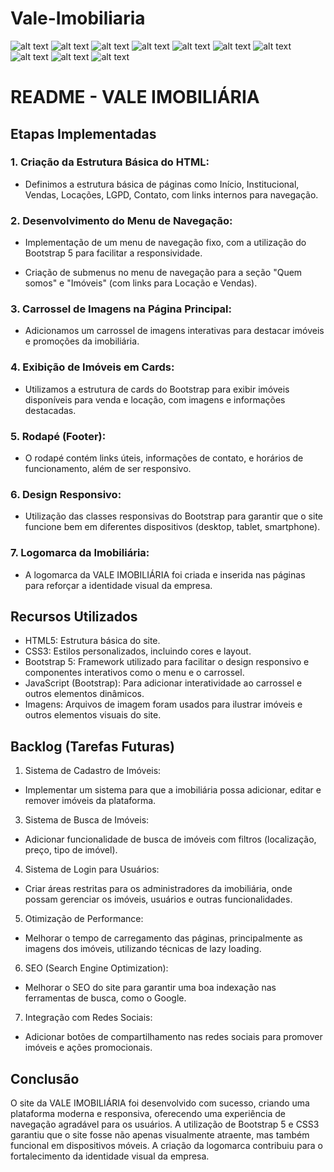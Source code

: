 # Vale-Imobiliaria
![alt text](image.png)
![alt text](image-1.png)
![alt text](image-2.png)
![alt text](image-3.png)
![alt text](image-4.png)
![alt text](image-5.png)
![alt text](image-6.png)
![alt text](image-7.png)
![alt text](image-8.png)
![alt text](image-9.png)
# README - VALE IMOBILIÁRIA

## Etapas Implementadas
### 1. Criação da Estrutura Básica do HTML:

- Definimos a estrutura básica de páginas como Início, Institucional, Vendas, Locações, LGPD, Contato, com links internos para navegação.

### 2. Desenvolvimento do Menu de Navegação:

- Implementação de um menu de navegação fixo, com a utilização do Bootstrap 5 para facilitar a responsividade.

- Criação de submenus no menu de navegação para a seção "Quem somos" e "Imóveis" (com links para Locação e Vendas).

### 3. Carrossel de Imagens na Página Principal:

- Adicionamos um carrossel de imagens interativas para destacar imóveis e promoções da imobiliária.

### 4. Exibição de Imóveis em Cards:

- Utilizamos a estrutura de cards do Bootstrap para exibir imóveis disponíveis para venda e locação, com imagens e informações destacadas.

### 5. Rodapé (Footer):

- O rodapé contém links úteis, informações de contato, e horários de funcionamento, além de ser responsivo.

### 6. Design Responsivo:

- Utilização das classes responsivas do Bootstrap para garantir que o site funcione bem em diferentes dispositivos (desktop, tablet, smartphone).

### 7. Logomarca da Imobiliária:

- A logomarca da VALE IMOBILIÁRIA foi criada e inserida nas páginas para reforçar a identidade visual da empresa.

## Recursos Utilizados

- HTML5: Estrutura básica do site.
- CSS3: Estilos personalizados, incluindo cores e layout.
- Bootstrap 5: Framework utilizado para facilitar o design responsivo e componentes interativos como o menu e o carrossel.
- JavaScript (Bootstrap): Para adicionar interatividade ao carrossel e outros elementos dinâmicos.
- Imagens: Arquivos de imagem foram usados para ilustrar imóveis e outros elementos visuais do site.

## Backlog (Tarefas Futuras)

1. Sistema de Cadastro de Imóveis:

- Implementar um sistema para que a imobiliária possa adicionar, editar e remover imóveis da plataforma.

3. Sistema de Busca de Imóveis:

- Adicionar funcionalidade de busca de imóveis com filtros (localização, preço, tipo de imóvel).

4. Sistema de Login para Usuários:

- Criar áreas restritas para os administradores da imobiliária, onde possam gerenciar os imóveis, usuários e outras funcionalidades.

5. Otimização de Performance:

- Melhorar o tempo de carregamento das páginas, principalmente as imagens dos imóveis, utilizando técnicas de lazy loading.

6. SEO (Search Engine Optimization):

- Melhorar o SEO do site para garantir uma boa indexação nas ferramentas de busca, como o Google.

7. Integração com Redes Sociais:

- Adicionar botões de compartilhamento nas redes sociais para promover imóveis e ações promocionais.

## Conclusão

O site da VALE IMOBILIÁRIA foi desenvolvido com sucesso, criando uma plataforma moderna e responsiva, oferecendo uma experiência de navegação agradável para os usuários. A utilização de Bootstrap 5 e CSS3 garantiu que o site fosse não apenas visualmente atraente, mas também funcional em dispositivos móveis. A criação da logomarca contribuiu para o fortalecimento da identidade visual da empresa.

